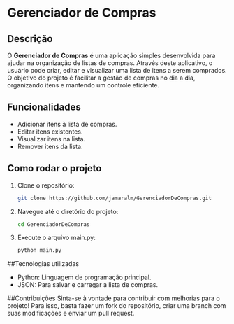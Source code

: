 # Gerenciador de Compras

## Descrição
O **Gerenciador de Compras** é uma aplicação simples desenvolvida para ajudar na organização de listas de compras. Através deste aplicativo, o usuário pode criar, editar e visualizar uma lista de itens a serem comprados. O objetivo do projeto é facilitar a gestão de compras no dia a dia, organizando itens e mantendo um controle eficiente.

## Funcionalidades
- Adicionar itens à lista de compras.
- Editar itens existentes.
- Visualizar itens na lista.
- Remover itens da lista.

## Como rodar o projeto
1. Clone o repositório:
   ```bash
   git clone https://github.com/jamaralm/GerenciadorDeCompras.git
2. Navegue até o diretório do projeto:
   ```bash
   cd GerenciadorDeCompras
3. Execute o arquivo main.py:
   ```bash
   python main.py

##Tecnologias utilizadas
  - Python: Linguagem de programação principal.
  - JSON: Para salvar e carregar a lista de compras.

##Contribuições
Sinta-se à vontade para contribuir com melhorias para o projeto! Para isso, basta fazer um fork do repositório, criar uma branch com suas modificações e enviar um pull request.
